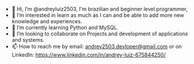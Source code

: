 - 👋 Hi, I’m @andreyluiz2503, I'm brazilian and beginner level programmer,
- 👀 I’m interested in learn as much as I can and be able to add more new knowledge and experiences.
- 🌱 I’m currently learning Python and MySQL.
- 💞️ I’m looking to collaborate on Projects and development of applications and systems.
- 📫 How to reach me by email: andrey2503.devloper@gmail.com or on LinkedIn: https://www.linkedin.com/in/andrey-luiz-675844250/

<!---
andreyluiz2503/andreyluiz2503 is a ✨ special ✨ repository because its `README.md` (this file) appears on your GitHub profile.
You can click the Preview link to take a look at your changes.
--->

